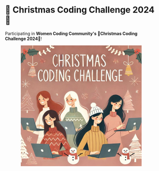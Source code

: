 # 🎄 Christmas Coding Challenge 2024 🎄
Participating in **Women Coding Community's 🎄Christmas Coding Challenge 2024**🎄!
<p align="center">
  <img src="./CCC2024.jpeg" alt="Women Coding Community's Christmas Coding Challenge 2024" width="400" />
</p>
